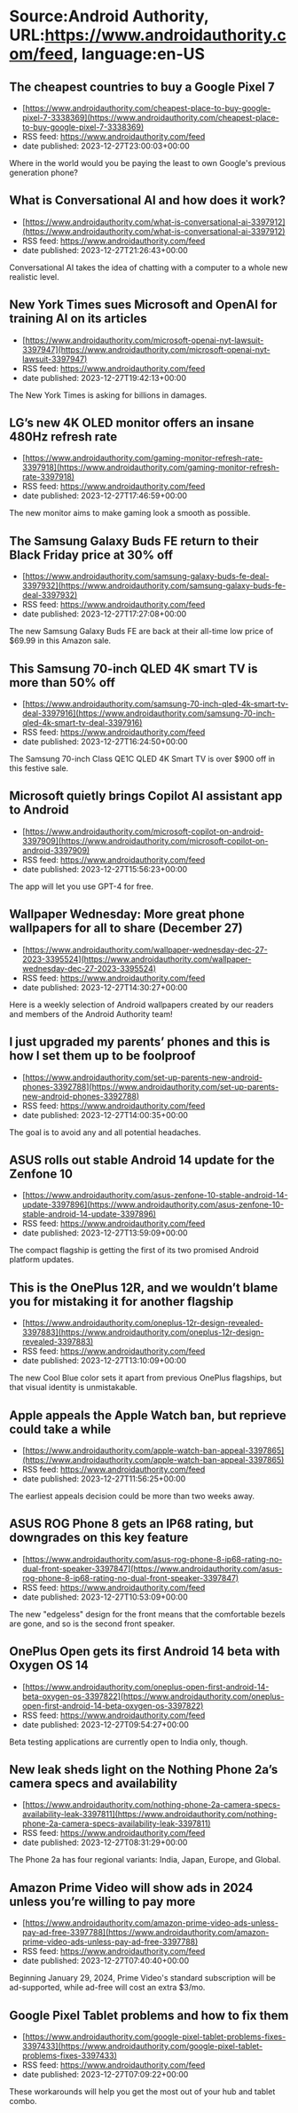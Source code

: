 # Source:Android Authority, URL:https://www.androidauthority.com/feed, language:en-US

## The cheapest countries to buy a Google Pixel 7
 - [https://www.androidauthority.com/cheapest-place-to-buy-google-pixel-7-3338369](https://www.androidauthority.com/cheapest-place-to-buy-google-pixel-7-3338369)
 - RSS feed: https://www.androidauthority.com/feed
 - date published: 2023-12-27T23:00:03+00:00

Where in the world would you be paying the least to own Google's previous generation phone?

## What is Conversational AI and how does it work?
 - [https://www.androidauthority.com/what-is-conversational-ai-3397912](https://www.androidauthority.com/what-is-conversational-ai-3397912)
 - RSS feed: https://www.androidauthority.com/feed
 - date published: 2023-12-27T21:26:43+00:00

Conversational AI takes the idea of chatting with a computer to a whole new realistic level.

## New York Times sues Microsoft and OpenAI for training AI on its articles
 - [https://www.androidauthority.com/microsoft-openai-nyt-lawsuit-3397947](https://www.androidauthority.com/microsoft-openai-nyt-lawsuit-3397947)
 - RSS feed: https://www.androidauthority.com/feed
 - date published: 2023-12-27T19:42:13+00:00

The New York Times is asking for billions in damages.

## LG’s new 4K OLED monitor offers an insane 480Hz refresh rate
 - [https://www.androidauthority.com/gaming-monitor-refresh-rate-3397918](https://www.androidauthority.com/gaming-monitor-refresh-rate-3397918)
 - RSS feed: https://www.androidauthority.com/feed
 - date published: 2023-12-27T17:46:59+00:00

The new monitor aims to make gaming look a smooth as possible.

## The Samsung Galaxy Buds FE return to their Black Friday price at 30% off
 - [https://www.androidauthority.com/samsung-galaxy-buds-fe-deal-3397932](https://www.androidauthority.com/samsung-galaxy-buds-fe-deal-3397932)
 - RSS feed: https://www.androidauthority.com/feed
 - date published: 2023-12-27T17:27:08+00:00

The new Samsung Galaxy Buds FE are back at their all-time low price of $69.99 in this Amazon sale.

## This Samsung 70-inch QLED 4K smart TV is more than 50% off
 - [https://www.androidauthority.com/samsung-70-inch-qled-4k-smart-tv-deal-3397916](https://www.androidauthority.com/samsung-70-inch-qled-4k-smart-tv-deal-3397916)
 - RSS feed: https://www.androidauthority.com/feed
 - date published: 2023-12-27T16:24:50+00:00

The Samsung 70-inch Class QE1C QLED 4K Smart TV is over $900 off in this festive sale.

## Microsoft quietly brings Copilot AI assistant app to Android
 - [https://www.androidauthority.com/microsoft-copilot-on-android-3397909](https://www.androidauthority.com/microsoft-copilot-on-android-3397909)
 - RSS feed: https://www.androidauthority.com/feed
 - date published: 2023-12-27T15:56:23+00:00

The app will let you use GPT-4 for free.

## Wallpaper Wednesday: More great phone wallpapers for all to share (December 27)
 - [https://www.androidauthority.com/wallpaper-wednesday-dec-27-2023-3395524](https://www.androidauthority.com/wallpaper-wednesday-dec-27-2023-3395524)
 - RSS feed: https://www.androidauthority.com/feed
 - date published: 2023-12-27T14:30:27+00:00

Here is a weekly selection of Android wallpapers created by our readers and members of the Android Authority team!

## I just upgraded my parents’ phones and this is how I set them up to be foolproof
 - [https://www.androidauthority.com/set-up-parents-new-android-phones-3392788](https://www.androidauthority.com/set-up-parents-new-android-phones-3392788)
 - RSS feed: https://www.androidauthority.com/feed
 - date published: 2023-12-27T14:00:35+00:00

The goal is to avoid any and all potential headaches.

## ASUS rolls out stable Android 14 update for the Zenfone 10
 - [https://www.androidauthority.com/asus-zenfone-10-stable-android-14-update-3397896](https://www.androidauthority.com/asus-zenfone-10-stable-android-14-update-3397896)
 - RSS feed: https://www.androidauthority.com/feed
 - date published: 2023-12-27T13:59:09+00:00

The compact flagship is getting the first of its two promised Android platform updates.

## This is the OnePlus 12R, and we wouldn’t blame you for mistaking it for another flagship
 - [https://www.androidauthority.com/oneplus-12r-design-revealed-3397883](https://www.androidauthority.com/oneplus-12r-design-revealed-3397883)
 - RSS feed: https://www.androidauthority.com/feed
 - date published: 2023-12-27T13:10:09+00:00

The new Cool Blue color sets it apart from previous OnePlus flagships, but that visual identity is unmistakable.

## Apple appeals the Apple Watch ban, but reprieve could take a while
 - [https://www.androidauthority.com/apple-watch-ban-appeal-3397865](https://www.androidauthority.com/apple-watch-ban-appeal-3397865)
 - RSS feed: https://www.androidauthority.com/feed
 - date published: 2023-12-27T11:56:25+00:00

The earliest appeals decision could be more than two weeks away.

## ASUS ROG Phone 8 gets an IP68 rating, but downgrades on this key feature
 - [https://www.androidauthority.com/asus-rog-phone-8-ip68-rating-no-dual-front-speaker-3397847](https://www.androidauthority.com/asus-rog-phone-8-ip68-rating-no-dual-front-speaker-3397847)
 - RSS feed: https://www.androidauthority.com/feed
 - date published: 2023-12-27T10:53:09+00:00

The new "edgeless" design for the front means that the comfortable bezels are gone, and so is the second front speaker.

## OnePlus Open gets its first Android 14 beta with Oxygen OS 14
 - [https://www.androidauthority.com/oneplus-open-first-android-14-beta-oxygen-os-3397822](https://www.androidauthority.com/oneplus-open-first-android-14-beta-oxygen-os-3397822)
 - RSS feed: https://www.androidauthority.com/feed
 - date published: 2023-12-27T09:54:27+00:00

Beta testing applications are currently open to India only, though.

## New leak sheds light on the Nothing Phone 2a’s camera specs and availability
 - [https://www.androidauthority.com/nothing-phone-2a-camera-specs-availability-leak-3397811](https://www.androidauthority.com/nothing-phone-2a-camera-specs-availability-leak-3397811)
 - RSS feed: https://www.androidauthority.com/feed
 - date published: 2023-12-27T08:31:29+00:00

The Phone 2a has four regional variants: India, Japan, Europe, and Global.

## Amazon Prime Video will show ads in 2024 unless you’re willing to pay more
 - [https://www.androidauthority.com/amazon-prime-video-ads-unless-pay-ad-free-3397788](https://www.androidauthority.com/amazon-prime-video-ads-unless-pay-ad-free-3397788)
 - RSS feed: https://www.androidauthority.com/feed
 - date published: 2023-12-27T07:40:40+00:00

Beginning January 29, 2024, Prime Video's standard subscription will be ad-supported, while ad-free will cost an extra $3/mo.

## Google Pixel Tablet problems and how to fix them
 - [https://www.androidauthority.com/google-pixel-tablet-problems-fixes-3397433](https://www.androidauthority.com/google-pixel-tablet-problems-fixes-3397433)
 - RSS feed: https://www.androidauthority.com/feed
 - date published: 2023-12-27T07:09:22+00:00

These workarounds will help you get the most out of your hub and tablet combo.

